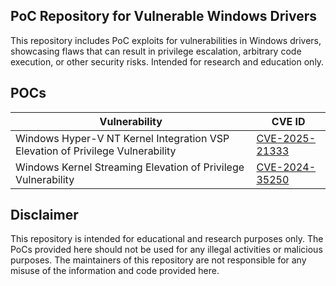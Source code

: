 ## PoC Repository for Vulnerable Windows Drivers

This repository includes PoC exploits for vulnerabilities in Windows drivers, showcasing flaws that can result in privilege escalation, arbitrary code execution, or other security risks. Intended for research and education only.


## POCs

| Vulnerability | CVE ID |
| ------------- | ------ |
| Windows Hyper-V NT Kernel Integration VSP Elevation of Privilege Vulnerability| [CVE-2025-21333](https://msrc.microsoft.com/update-guide/vulnerability/CVE-2025-21333) |
| Windows Kernel Streaming Elevation of Privilege Vulnerability| [CVE-2024-35250](https://msrc.microsoft.com/update-guide/vulnerability/CVE-2024-35250) |


## Disclaimer

This repository is intended for educational and research purposes only. The PoCs provided here should not be used for any illegal activities or malicious purposes. The maintainers of this repository are not responsible for any misuse of the information and code provided here.
